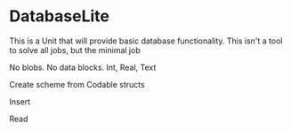 #  DatabaseLite

This is a Unit that will provide basic database functionality. This isn't a tool to solve all jobs, but the minimal job

No blobs. No data blocks. Int, Real, Text

Create scheme from Codable structs

Insert

Read



